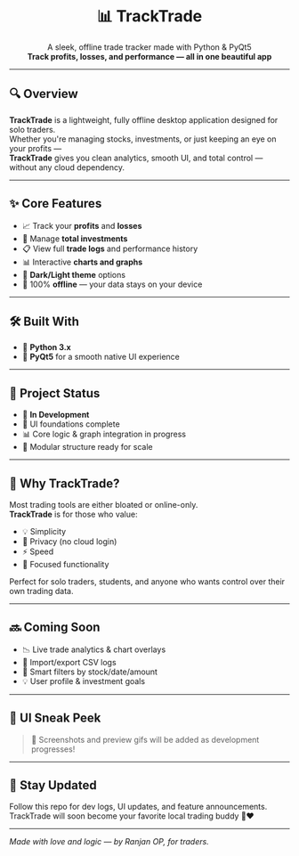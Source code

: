 <h1 align="center">📊 TrackTrade</h1>

<p align="center">
  A sleek, offline trade tracker made with Python & PyQt5<br>
  <strong>Track profits, losses, and performance — all in one beautiful app</strong>
</p>

---

## 🔍 Overview

**TrackTrade** is a lightweight, fully offline desktop application designed for solo traders.  
Whether you're managing stocks, investments, or just keeping an eye on your profits —  
**TrackTrade** gives you clean analytics, smooth UI, and total control — without any cloud dependency.

---

## ✨ Core Features

- 📈 Track your **profits** and **losses**
- 💸 Manage **total investments**
- 📋 View full **trade logs** and performance history
- 📊 Interactive **charts and graphs**
- 🌙 **Dark/Light theme** options
- 💾 100% **offline** — your data stays on your device

---

## 🛠️ Built With

- 🐍 **Python 3.x**
- 🎨 **PyQt5** for a smooth native UI experience


---

## 📌 Project Status

- 🚧 **In Development**
- 🎨 UI foundations complete
- 📊 Core logic & graph integration in progress
- 🔄 Modular structure ready for scale

---

## 🌟 Why TrackTrade?

Most trading tools are either bloated or online-only.  
**TrackTrade** is for those who value:

- 💡 Simplicity
- 🔐 Privacy (no cloud login)
- ⚡ Speed
- 🎯 Focused functionality

Perfect for solo traders, students, and anyone who wants control over their own trading data.

---

## 🔜 Coming Soon

- 📉 Live trade analytics & chart overlays
- 🧮 Import/export CSV logs
- 🧠 Smart filters by stock/date/amount
- 💡 User profile & investment goals

---

## 📸 UI Sneak Peek

> 👀 Screenshots and preview gifs will be added as development progresses!

---

## 💬 Stay Updated

Follow this repo for dev logs, UI updates, and feature announcements.  
TrackTrade will soon become your favorite local trading buddy 💼❤️

---
<p align=\"center\"><i>Made with love and logic — by Ranjan OP, for traders.</i></p>


